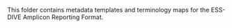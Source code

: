 This folder contains metadata templates and terminology maps for the ESS-DIVE Amplicon Reporting Format.
